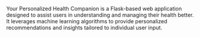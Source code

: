 Your Personalized Health Companion is a Flask-based web application designed to assist users in understanding and managing their health better. It leverages machine learning algorithms to provide personalized recommendations and insights tailored to individual user input.
